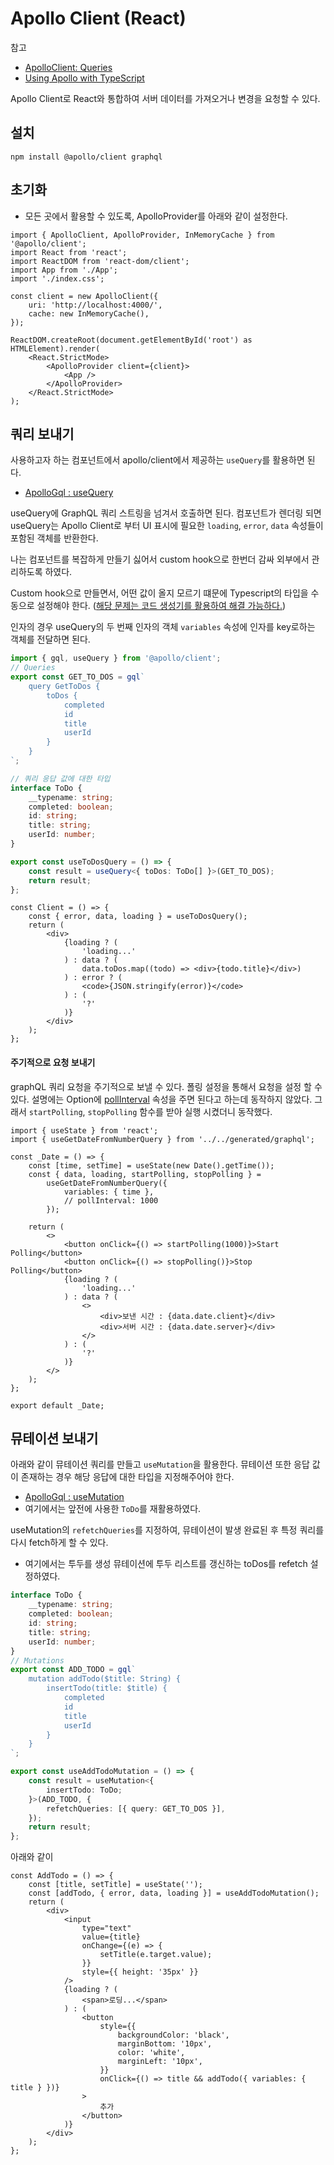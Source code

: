 # Apollo Client (React)

참고

-   [ApolloClient: Queries](https://www.apollographql.com/docs/react/data/queries)
-   [Using Apollo with TypeScript](https://www.apollographql.com/docs/react/v2/development-testing/static-typing)

Apollo Client로 React와 통합하여 서버 데이터를 가져오거나 변경을 요청할 수 있다.

## 설치

```
npm install @apollo/client graphql
```

## 초기화

-   모든 곳에서 활용할 수 있도록, ApolloProvider를 아래와 같이 설정한다.

```tsx
import { ApolloClient, ApolloProvider, InMemoryCache } from '@apollo/client';
import React from 'react';
import ReactDOM from 'react-dom/client';
import App from './App';
import './index.css';

const client = new ApolloClient({
    uri: 'http://localhost:4000/',
    cache: new InMemoryCache(),
});

ReactDOM.createRoot(document.getElementById('root') as HTMLElement).render(
    <React.StrictMode>
        <ApolloProvider client={client}>
            <App />
        </ApolloProvider>
    </React.StrictMode>
);
```

## 쿼리 보내기

사용하고자 하는 컴포넌트에서 apollo/client에서 제공하는 `useQuery`를 활용하면 된다.

-   [ApolloGql : useQuery](https://www.apollographql.com/docs/react/v2/api/react-hooks#usequery)

useQuery에 GraphQL 쿼리 스트링을 넘겨서 호출하면 된다.
컴포넌트가 렌더링 되면 useQuery는 Apollo Client로 부터 UI 표시에 필요한 `loading`, `error`, `data` 속성들이 포함된 객체를 반환한다.

나는 컴포넌트를 복잡하게 만들기 싫어서 custom hook으로 한번더 감싸 외부에서 관리하도록 하였다.

Custom hook으로 만들면서, 어떤 값이 올지 모르기 떄문에 Typescript의 타입을 수동으로 설정해야 한다. ([해당 문제는 코드 생성기를 활용하여 해결 가능하다.](./codegen.md))

인자의 경우 useQuery의 두 번째 인자의 객체 `variables` 속성에 인자를 key로하는 객체를 전달하면 된다.

```ts
import { gql, useQuery } from '@apollo/client';
// Queries
export const GET_TO_DOS = gql`
    query GetToDos {
        toDos {
            completed
            id
            title
            userId
        }
    }
`;

// 쿼리 응답 값에 대한 타입
interface ToDo {
    __typename: string;
    completed: boolean;
    id: string;
    title: string;
    userId: number;
}

export const useToDosQuery = () => {
    const result = useQuery<{ toDos: ToDo[] }>(GET_TO_DOS);
    return result;
};
```

```tsx
const Client = () => {
    const { error, data, loading } = useToDosQuery();
    return (
        <div>
            {loading ? (
                'loading...'
            ) : data ? (
                data.toDos.map((todo) => <div>{todo.title}</div>)
            ) : error ? (
                <code>{JSON.stringify(error)}</code>
            ) : (
                '?'
            )}
        </div>
    );
};
```

#### 주기적으로 요청 보내기

graphQL 쿼리 요청을 주기적으로 보낼 수 있다. 폴링 설정을 통해서 요청을 설정 할 수 있다.
설명에는 Option에 [pollInterval](https://www.apollographql.com/docs/react/data/queries/#pollinterval) 속성을 주면 된다고 하는데 동작하지 않았다. 그래서 `startPolling`, `stopPolling` 함수를 받아 실행 시켰더니 동작했다.

```tsx
import { useState } from 'react';
import { useGetDateFromNumberQuery } from '../../generated/graphql';

const _Date = () => {
    const [time, setTime] = useState(new Date().getTime());
    const { data, loading, startPolling, stopPolling } =
        useGetDateFromNumberQuery({
            variables: { time },
            // pollInterval: 1000
        });

    return (
        <>
            <button onClick={() => startPolling(1000)}>Start Polling</button>
            <button onClick={() => stopPolling()}>Stop Polling</button>
            {loading ? (
                'loading...'
            ) : data ? (
                <>
                    <div>보낸 시간 : {data.date.client}</div>
                    <div>서버 시간 : {data.date.server}</div>
                </>
            ) : (
                '?'
            )}
        </>
    );
};

export default _Date;
```

## 뮤테이션 보내기

아래와 같이 뮤테이션 쿼리를 만들고 `useMutation`을 활용한다.
뮤테이션 또한 응답 값이 존재하는 경우 해당 응답에 대한 타입을 지정해주어야 한다.

-   [ApolloGql : useMutation](https://www.apollographql.com/docs/react/v2/api/react-hooks#usemutation)
-   여기에서는 앞전에 사용한 `ToDo`를 재활용하였다.

useMutation의 `refetchQueries`를 지정하여, 뮤테이션이 발생 완료된 후 특정 쿼리를 다시 fetch하게 할 수 있다.

-   여기에서는 투두를 생성 뮤테이션에 투두 리스트를 갱신하는 toDos를 refetch 설정하였다.

```ts
interface ToDo {
    __typename: string;
    completed: boolean;
    id: string;
    title: string;
    userId: number;
}
// Mutations
export const ADD_TODO = gql`
    mutation addTodo($title: String) {
        insertTodo(title: $title) {
            completed
            id
            title
            userId
        }
    }
`;

export const useAddTodoMutation = () => {
    const result = useMutation<{
        insertTodo: ToDo;
    }>(ADD_TODO, {
        refetchQueries: [{ query: GET_TO_DOS }],
    });
    return result;
};
```

아래와 같이

```tsx
const AddTodo = () => {
    const [title, setTitle] = useState('');
    const [addTodo, { error, data, loading }] = useAddTodoMutation();
    return (
        <div>
            <input
                type="text"
                value={title}
                onChange={(e) => {
                    setTitle(e.target.value);
                }}
                style={{ height: '35px' }}
            />
            {loading ? (
                <span>로딩...</span>
            ) : (
                <button
                    style={{
                        backgroundColor: 'black',
                        marginBottom: '10px',
                        color: 'white',
                        marginLeft: '10px',
                    }}
                    onClick={() => title && addTodo({ variables: { title } })}
                >
                    추가
                </button>
            )}
        </div>
    );
};
```
